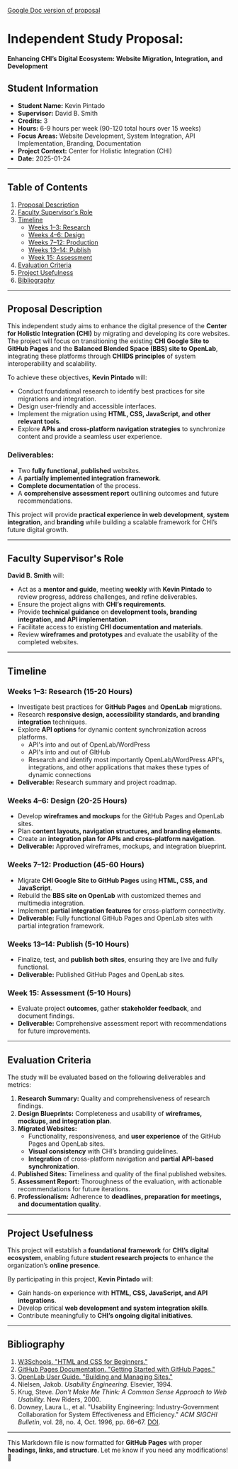 [Google Doc version of proposal](https://docs.google.com/document/d/1wGDBr-3f6FbHNbzFsYc5xnhvt9BKvvkUVX6Y81UC054/edit?tab=t.0#heading=h.9ou0euidplzb)

# Independent Study Proposal:  
**Enhancing CHI’s Digital Ecosystem: Website Migration, Integration, and Development**

## Student Information  
- **Student Name:** Kevin Pintado  
- **Supervisor:** David B. Smith  
- **Credits:** 3  
- **Hours:** 6-9 hours per week (90-120 total hours over 15 weeks)  
- **Focus Areas:** Website Development, System Integration, API Implementation, Branding, Documentation  
- **Project Context:** Center for Holistic Integration (CHI)  
- **Date:** 2025-01-24  

---

## Table of Contents  
1. [Proposal Description](#proposal-description)  
2. [Faculty Supervisor's Role](#faculty-supervisors-role)  
3. [Timeline](#timeline)  
   - [Weeks 1–3: Research](#weeks-1-3-research-15-20-hours)  
   - [Weeks 4–6: Design](#weeks-4-6-design-20-25-hours)  
   - [Weeks 7–12: Production](#weeks-7-12-production-45-60-hours)  
   - [Weeks 13–14: Publish](#weeks-13-14-publish-5-10-hours)  
   - [Week 15: Assessment](#week-15-assessment-5-10-hours)  
4. [Evaluation Criteria](#evaluation-criteria)  
5. [Project Usefulness](#project-usefulness)  
6. [Bibliography](#bibliography)  

---

## Proposal Description  

This independent study aims to enhance the digital presence of the **Center for Holistic Integration (CHI)** by migrating and developing its core websites. The project will focus on transitioning the existing **CHI Google Site to GitHub Pages** and the **Balanced Blended Space (BBS) site to OpenLab**, integrating these platforms through **CHIIDS principles** of system interoperability and scalability.

To achieve these objectives, **Kevin Pintado** will:
- Conduct foundational research to identify best practices for site migrations and integration.
- Design user-friendly and accessible interfaces.
- Implement the migration using **HTML, CSS, JavaScript, and other relevant tools**.
- Explore **APIs and cross-platform navigation strategies** to synchronize content and provide a seamless user experience.

### Deliverables:  
- Two **fully functional, published** websites.  
- A **partially implemented integration framework**.  
- **Complete documentation** of the process.  
- A **comprehensive assessment report** outlining outcomes and future recommendations.  

This project will provide **practical experience in web development**, **system integration**, and **branding** while building a scalable framework for CHI’s future digital growth.

---

## Faculty Supervisor's Role  

**David B. Smith** will:  
- Act as a **mentor and guide**, meeting **weekly** with **Kevin Pintado** to review progress, address challenges, and refine deliverables.  
- Ensure the project aligns with **CHI’s requirements**.  
- Provide **technical guidance** on **development tools, branding integration, and API implementation**.  
- Facilitate access to existing **CHI documentation and materials**.  
- Review **wireframes and prototypes** and evaluate the usability of the completed websites.  

---

## Timeline  

### Weeks 1–3: Research (15-20 Hours)  
- Investigate best practices for **GitHub Pages** and **OpenLab** migrations.  
- Research **responsive design, accessibility standards, and branding integration** techniques.  
- Explore **API options** for dynamic content synchronization across platforms.
  - API's into and out of OpenLab/WordPress
  - API's into and out of GItHub
  - Research and identify most importantly OpenLab/WordPress API's, integrations, and other applications that makes these types of dynamic connections  
- **Deliverable:** Research summary and project roadmap.  

### Weeks 4–6: Design (20-25 Hours)  
- Develop **wireframes and mockups** for the GitHub Pages and OpenLab sites.  
- Plan **content layouts, navigation structures, and branding elements**.  
- Create an **integration plan for APIs and cross-platform navigation**.  
- **Deliverable:** Approved wireframes, mockups, and integration blueprint.  

### Weeks 7–12: Production (45-60 Hours)  
- Migrate **CHI Google Site to GitHub Pages** using **HTML, CSS, and JavaScript**.  
- Rebuild the **BBS site on OpenLab** with customized themes and multimedia integration.  
- Implement **partial integration features** for cross-platform connectivity.  
- **Deliverable:** Fully functional GitHub Pages and OpenLab sites with partial integration framework.  

### Weeks 13–14: Publish (5-10 Hours)  
- Finalize, test, and **publish both sites**, ensuring they are live and fully functional.  
- **Deliverable:** Published GitHub Pages and OpenLab sites.  

### Week 15: Assessment (5-10 Hours)  
- Evaluate project **outcomes**, gather **stakeholder feedback**, and document findings.  
- **Deliverable:** Comprehensive assessment report with recommendations for future improvements.  

---

## Evaluation Criteria  

The study will be evaluated based on the following deliverables and metrics:  

1. **Research Summary:** Quality and comprehensiveness of research findings.  
2. **Design Blueprints:** Completeness and usability of **wireframes, mockups, and integration plan**.  
3. **Migrated Websites:**  
   - Functionality, responsiveness, and **user experience** of the GitHub Pages and OpenLab sites.  
   - **Visual consistency** with CHI’s branding guidelines.  
   - **Integration** of cross-platform navigation and **partial API-based synchronization**.  
4. **Published Sites:** Timeliness and quality of the final published websites.  
5. **Assessment Report:** Thoroughness of the evaluation, with actionable recommendations for future iterations.  
6. **Professionalism:** Adherence to **deadlines, preparation for meetings, and documentation quality**.  

---

## Project Usefulness  

This project will establish a **foundational framework** for **CHI’s digital ecosystem**, enabling future **student research projects** to enhance the organization’s **online presence**.  

By participating in this project, **Kevin Pintado** will:  
- Gain hands-on experience with **HTML, CSS, JavaScript, and API integrations**.  
- Develop critical **web development and system integration skills**.  
- Contribute meaningfully to **CHI’s ongoing digital initiatives**.  

---

## Bibliography  

1. [W3Schools. "HTML and CSS for Beginners."](https://www.w3schools.com/html/)  
2. [GitHub Pages Documentation. "Getting Started with GitHub Pages."](https://pages.github.com/)  
3. [OpenLab User Guide. "Building and Managing Sites."](https://openlab.citytech.cuny.edu/)  
4. Nielsen, Jakob. *Usability Engineering*. Elsevier, 1994.  
5. Krug, Steve. *Don't Make Me Think: A Common Sense Approach to Web Usability.* New Riders, 2000.  
6. Downey, Laura L., et al. "Usability Engineering: Industry-Government Collaboration for System Effectiveness and Efficiency." *ACM SIGCHI Bulletin*, vol. 28, no. 4, Oct. 1996, pp. 66–67. [DOI](https://doi.org/10.1145/242417.242458).  

---

This Markdown file is now formatted for **GitHub Pages** with proper **headings, links, and structure**. Let me know if you need any modifications! 🚀  
